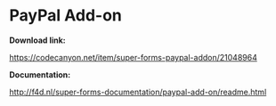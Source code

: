 # PayPal Add-on

**Download link:**

<https://codecanyon.net/item/super-forms-paypal-addon/21048964>

**Documentation:**

<http://f4d.nl/super-forms-documentation/paypal-add-on/readme.html>
